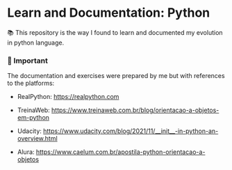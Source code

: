 # Learn and Documentation: Python
📚 This repository is the way I found to learn and documented my evolution in python language.

### 📍 Important 
The documentation and exercises were prepared by me but with references to the platforms:

- RealPython: https://realpython.com

- TreinaWeb: https://www.treinaweb.com.br/blog/orientacao-a-objetos-em-python

- Udacity: https://www.udacity.com/blog/2021/11/__init__-in-python-an-overview.html

- Alura: https://www.caelum.com.br/apostila-python-orientacao-a-objetos

